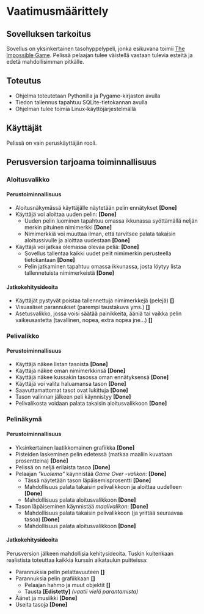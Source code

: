 # Vaatimusmäärittely

## Sovelluksen tarkoitus

Sovellus on yksinkertainen tasohyppelypeli, jonka esikuvana toimii [The Impossible Game](https://impossible.game/). Pelissä pelaajan tulee väistellä vastaan tulevia esteitä ja edetä mahdollisimman pitkälle.

## Toteutus

- Ohjelma toteutetaan Pythonilla ja Pygame-kirjaston avulla
- Tiedon tallennus tapahtuu SQLite-tietokannan avulla
- Ohjelman tulee toimia Linux-käyttöjärjestelmällä

## Käyttäjät

Pelissä on vain peruskäyttäjän rooli.

## Perusversion tarjoama toiminnallisuus

### Aloitusvalikko

#### Perustoiminnallisuus

- Aloitusnäkymässä käyttäjälle näytetään pelin ennätykset **[Done]**
- Käyttäjä voi aloittaa uuden pelin: **[Done]**
    * Uuden pelin luominen tapahtuu omassa ikkunassa syöttämällä neljän merkin pituinen nimimerkki **[Done]**
    * Nimimerkkiä voi muuttaa ilman, että tarvitsee palata takaisin aloitussivulle ja aloittaa uudestaan **[Done]**
- Käyttäjä voi jatkaa olemassa olevaa peliä: **[Done]**
    * Sovellus tallentaa kaikki uudet pelit nimimerkin perusteella tietokantaan **[Done]**
    * Pelin jatkaminen tapahtuu omassa ikkunassa, josta löytyy lista tallennetuista nimimerkeistä **[Done]**

#### Jatkokehitysideoita

- Käyttäjät pystyvät poistaa tallennettuja nimimerkkejä (pelejä) **[]**
- Visuaaliset parannukset (parempi taustakuva yms.) **[]**  
- Asetusvalikko, jossa voisi säätää painikkeita, ääniä tai vaikka pelin vaikeusastetta (tavallinen, nopea, extra nopea jne...) **[]** 

### Pelivalikko

#### Perustoiminnallisuus

- Käyttäjä näkee listan tasoista **[Done]**
- Käyttäjä näkee oman nimimerkkinsä **[Done]**
- Käyttäjä näkee kussakin tasossa oman ennätyksensä **[Done]**
- Käyttäjä voi valita haluamansa tason **[Done]**
- Saavuttamattomat tasot ovat lukittuja **[Done]**
- Tason valinnan jälkeen peli käynnistyy **[Done]**
- Pelivalikosta voidaan palata takaisin aloitusvalikkoon **[Done]**

### Pelinäkymä

#### Perustoiminnallisuus

- Yksinkertainen laatikkomainen grafiikka **[Done]**
- Pisteiden laskeminen pelin edetessä (matkaa maaliin kuvataan prosentteina) **[Done]**
- Pelissä on neljä erilaista tasoa **[Done]**
- Pelaajan *"kuolema"* käynnistää *Game Over -valikon*: **[Done]**
    * Tässä näytetään tason läpäisemisprosentti **[Done]**
    * Mahdollisuus palata takaisin pelivalikkoon ja aloittaa uudelleen **[Done]**
    * Mahdollisuus palata aloitusvalikkoon **[Done]**
- Tason läpäiseminen käynnistää *maalivalikon*: **[Done]**
    * Mahdollisuus palata takaisin pelivalikkoon (ja yrittää seuraavaa tasoa) **[Done]**
    * Mahdollisuus palata aloitusvalikkoon **[Done]**

#### Jatkokehitysideoita

Perusversion jälkeen mahdollisia kehitysideoita. Tuskin kuitenkaan realistista toteuttaa kaikkia kurssin aikataulun puitteissa:

- Parannuksia pelin pelattavuuteen **[]** 
- Parannuksia pelin grafiikkaan **[]** 
    * Pelaajan hahmo ja muut objektit **[]** 
    * Tausta **[Edistetty]** *(vaatii vielä parantamista)* 
- Äänet ja musiikki **[Done]** 
- Useita tasoja **[Done]**